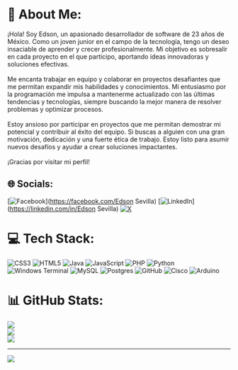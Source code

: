 # 💫 About Me:
¡Hola! Soy Edson, un apasionado desarrollador de software de 23 años de México. Como un joven junior en el campo de la tecnología, tengo un deseo insaciable de aprender y crecer profesionalmente. Mi objetivo es sobresalir en cada proyecto en el que participo, aportando ideas innovadoras y soluciones efectivas.<br><br>Me encanta trabajar en equipo y colaborar en proyectos desafiantes que me permitan expandir mis habilidades y conocimientos. Mi entusiasmo por la programación me impulsa a mantenerme actualizado con las últimas tendencias y tecnologías, siempre buscando la mejor manera de resolver problemas y optimizar procesos.<br><br>Estoy ansioso por participar en proyectos que me permitan demostrar mi potencial y contribuir al éxito del equipo. Si buscas a alguien con una gran motivación, dedicación y una fuerte ética de trabajo. Estoy listo para asumir nuevos desafíos y ayudar a crear soluciones impactantes.<br><br>¡Gracias por visitar mi perfil!


## 🌐 Socials:
[![Facebook](https://img.shields.io/badge/Facebook-%231877F2.svg?logo=Facebook&logoColor=white)](https://facebook.com/Edson Sevilla) [![LinkedIn](https://img.shields.io/badge/LinkedIn-%230077B5.svg?logo=linkedin&logoColor=white)](https://linkedin.com/in/Edson Sevilla) [![X](https://img.shields.io/badge/X-black.svg?logo=X&logoColor=white)](https://x.com/EdsonRub) 

# 💻 Tech Stack:
![CSS3](https://img.shields.io/badge/css3-%231572B6.svg?style=for-the-badge&logo=css3&logoColor=white) ![HTML5](https://img.shields.io/badge/html5-%23E34F26.svg?style=for-the-badge&logo=html5&logoColor=white) ![Java](https://img.shields.io/badge/java-%23ED8B00.svg?style=for-the-badge&logo=openjdk&logoColor=white) ![JavaScript](https://img.shields.io/badge/javascript-%23323330.svg?style=for-the-badge&logo=javascript&logoColor=%23F7DF1E) ![PHP](https://img.shields.io/badge/php-%23777BB4.svg?style=for-the-badge&logo=php&logoColor=white) ![Python](https://img.shields.io/badge/python-3670A0?style=for-the-badge&logo=python&logoColor=ffdd54) ![Windows Terminal](https://img.shields.io/badge/Windows%20Terminal-%234D4D4D.svg?style=for-the-badge&logo=windows-terminal&logoColor=white) ![MySQL](https://img.shields.io/badge/mysql-4479A1.svg?style=for-the-badge&logo=mysql&logoColor=white) ![Postgres](https://img.shields.io/badge/postgres-%23316192.svg?style=for-the-badge&logo=postgresql&logoColor=white) ![GitHub](https://img.shields.io/badge/github-%23121011.svg?style=for-the-badge&logo=github&logoColor=white) ![Cisco](https://img.shields.io/badge/cisco-%23049fd9.svg?style=for-the-badge&logo=cisco&logoColor=black) ![Arduino](https://img.shields.io/badge/-Arduino-00979D?style=for-the-badge&logo=Arduino&logoColor=white)
# 📊 GitHub Stats:
![](https://github-readme-stats.vercel.app/api?username=EdsonRSC&theme=blueberry&hide_border=false&include_all_commits=false&count_private=false)<br/>
![](https://github-readme-streak-stats.herokuapp.com/?user=EdsonRSC&theme=blueberry&hide_border=false)<br/>
![](https://github-readme-stats.vercel.app/api/top-langs/?username=EdsonRSC&theme=blueberry&hide_border=false&include_all_commits=false&count_private=false&layout=compact)

---
[![](https://visitcount.itsvg.in/api?id=EdsonRSC&icon=0&color=0)](https://visitcount.itsvg.in)
